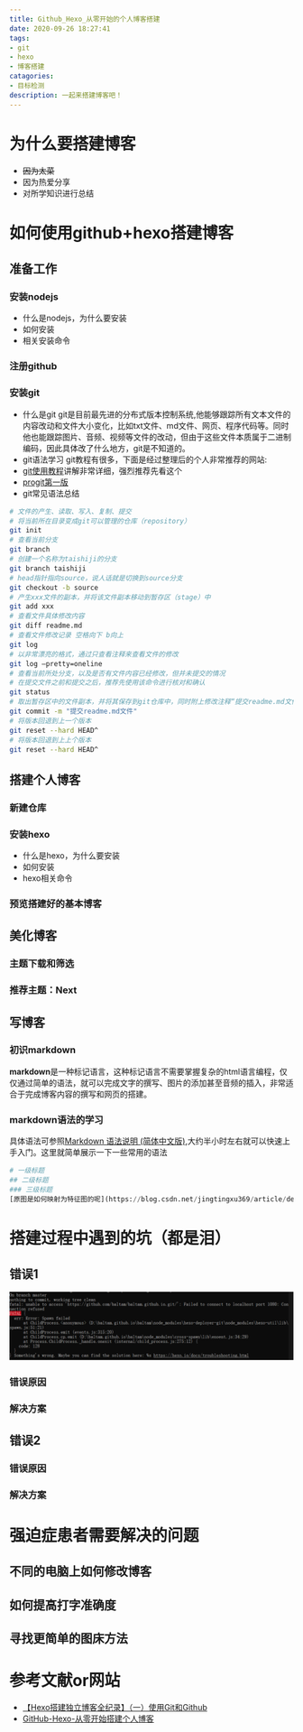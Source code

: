 ```yaml
---
title: Github_Hexo_从零开始的个人博客搭建
date: 2020-09-26 18:27:41
tags: 
- git 
- hexo 
- 博客搭建
catagories: 
- 目标检测
description: 一起来搭建博客吧！
---
```

# 为什么要搭建博客
* ~~因为太菜~~
* 因为热爱分享
* 对所学知识进行总结

# 如何使用github+hexo搭建博客
## 准备工作
### 安装nodejs
* 什么是nodejs，为什么要安装
* 如何安装
* 相关安装命令
### 注册github
### 安装git
* 什么是git
git是目前最先进的分布式版本控制系统,他能够跟踪所有文本文件的内容改动和文件大小变化，比如txt文件、md文件、网页、程序代码等。同时他也能跟踪图片、音频、视频等文件的改动，但由于这些文件本质属于二进制编码，因此具体改了什么地方，git是不知道的。
* git语法学习
git教程有很多，下面是经过整理后的个人非常推荐的网站:
* [git使用教程](https://www.cnblogs.com/tugenhua0707/p/4050072.html)讲解非常详细，强烈推荐先看这个
* [progit第一版](https://gitee.com/progit/)
* git常见语法总结
``` bash
# 文件的产生、读取、写入、复制、提交
# 将当前所在目录变成git可以管理的仓库（repository）
git init
# 查看当前分支
git branch
# 创建一个名称为taishiji的分支 
git branch taishiji
# head指针指向source，说人话就是切换到source分支
git checkout -b source 
# 产生xxx文件的副本，并将该文件副本移动到暂存区（stage）中
git add xxx 
# 查看文件具体修改内容
git diff readme.md
# 查看文件修改记录 空格向下 b向上
git log
# 以非常漂亮的格式，通过只查看注释来查看文件的修改
git log –pretty=oneline
# 查看当前所处分支，以及是否有文件内容已经修改，但并未提交的情况
# 在提交文件之前和提交之后，推荐先使用该命令进行核对和确认
git status
# 取出暂存区中的文件副本，并将其保存到git仓库中，同时附上修改注释“提交readme.md文件”
git commit -m "提交readme.md文件"
# 将版本回退到上一个版本
git reset --hard HEAD^
# 将版本回退到上上个版本
git reset --hard HEAD^
```
## 搭建个人博客
### 新建仓库
### 安装hexo
* 什么是hexo，为什么要安装
* 如何安装
* hexo相关命令
### 预览搭建好的基本博客
## 美化博客
### 主题下载和筛选
### 推荐主题：Next
## 写博客
### 初识markdown
**markdown**是一种标记语言，这种标记语言不需要掌握复杂的html语言编程，仅仅通过简单的语法，就可以完成文字的撰写、图片的添加甚至音频的插入，非常适合于完成博客内容的撰写和网页的搭建。
### markdown语法的学习
具体语法可参照[Markdown 语法说明 (简体中文版)](https://www.appinn.com/markdown/#%E9%93%BE%E6%8E%A5),大约半小时左右就可以快速上手入门。这里就简单展示一下一些常用的语法
``` python
# 一级标题
## 二级标题
### 三级标题
[原图是如何映射为特征图的呢](https://blog.csdn.net/jingtingxu369/article/details/84800154) 插入外部网页链接
```
# 搭建过程中遇到的坑（都是泪）
## 错误1
![由于代理问题导致的错误](https://github.com/baltam/tupian/raw/master/Github_Hexo_%E4%BB%8E%E9%9B%B6%E5%BC%80%E5%A7%8B%E7%9A%84%E4%B8%AA%E4%BA%BA%E5%8D%9A%E5%AE%A2%E6%90%AD%E5%BB%BA/%E9%94%99%E8%AF%AF1.png)

### 错误原因
### 解决方案
## 错误2
### 错误原因
### 解决方案
# 强迫症患者需要解决的问题
## 不同的电脑上如何修改博客
## 如何提高打字准确度
## 寻找更简单的图床方法
# 参考文献or网站
* [【Hexo搭建独立博客全纪录】（一）使用Git和Github](https://baoyuzhang.github.io/2017/04/28/%E3%80%90Hexo%E6%90%AD%E5%BB%BA%E7%8B%AC%E7%AB%8B%E5%8D%9A%E5%AE%A2%E5%85%A8%E7%BA%AA%E5%BD%95%E3%80%91%EF%BC%88%E4%B8%80%EF%BC%89%E4%BD%BF%E7%94%A8Git%E5%92%8CGithub/)
* [GitHub-Hexo-从零开始搭建个人博客](https://mumaxu.github.io/2018/12/09/GitHub-Hexo-%E4%BB%8E%E9%9B%B6%E5%BC%80%E5%A7%8B%E6%90%AD%E5%BB%BA%E4%B8%AA%E4%BA%BA%E5%8D%9A%E5%AE%A2/)